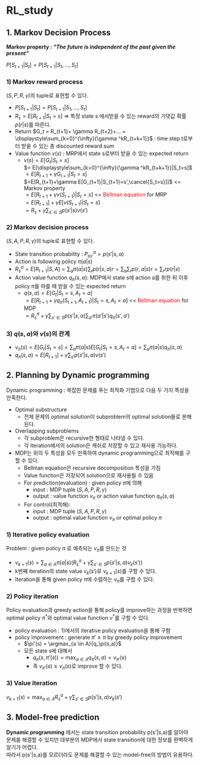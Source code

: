 # RL_study

## 1. Markov Decision Process

**Markov property : *"The future is independent of the past given the present"***

$P[S_{t+1}| S_t] = P[S_{t+1} | S_1, ..., S_t]$

### 1) Markov reward process  
$(S,P,R,\gamma)$의 tuple로 표현할 수 있다.  
* $P[S_{t+1}| S_t] = P[S_{t+1} | S_1, ..., S_t]$  
* $R_s = E[R_{t+1}|S_t=s]$ => 특정 state s 에서받을 수 있는 reward의 기댓값 확률 $p(r|s)$를 따른다.  
* Return $G_t = R_{t+1}+ \gamma R_{t+2}+... = \displaystyle\sum_{k=0}^{\infty}{\gamma ^kR_{t+k+1}}$ : time step t로부터 받을 수 있는 총 discounted reward sum
* Value function $v(s)$ : MRP에서 state s로부터 받을 수 있는 expected return
  * $v(s) = E[G_t|S_t=s]$  
  $= E[\displaystyle\sum_{k=0}^{\infty}{\gamma ^kR_{t+k+1}}|S_t=s]$  
  $=E[R_{t+1}+\gamma G_{t+1}|S_t=s]$  
  $=E[R_{t+1}+\gamma E[G_{t+1}|S_{t+1}=s',\cancel{S_t=s}]]$ <= Markov property  
  $=E[R_{t+1}+\gamma v(S_{t+1})|S_t = s]$ <= <span style="color:red">Bellman equation</span> for MRP  
  $=E[R_{t+1}]+\gamma E[v(S_{t+1})|S_t=s]$  
  $=R_s+\gamma \displaystyle\sum_{s'\in S}{p(s'|s)v(s')}$
### 2) Markov decision process
$(S,A,P,R,\gamma )$의 tuple로 표현할 수 있다.
* State transition probability : $P_{ss'}^a=p(s'|s,a)$
* Action is following policy $\pi (a|s)$
* $R_s^a=E[R_{t+1}|S,A] = \displaystyle\sum_{a}{\pi(a|s)} \displaystyle\sum_{r}{p(r|s,a)r}=\displaystyle\sum_{a} \displaystyle\sum_{r}{p(r,a|s)r}=\displaystyle\sum_{r}{rp(r|s)}$
* Action value function $q_\pi (s,a)$: MDP에서 state s에 action a를 취한 뒤 이후 policy $\pi$를 따를 때 받을 수 있는 expected return  
  * $q(s,a)=E[G_t|S_t=s,A_t=a]$  
  $=E[R_{t+1}+ \gamma q_\pi (S_{t+1},A_{t+1})|S_t=s,A_t=a]$ <= <span style="color:red">Bellman equation </span> for MDP    
  $=R_s^\pi+\gamma \displaystyle\sum_{s' \in S}{p(s'|s,a)}\displaystyle\sum_{a'}{\pi(a'|s')}q_\pi (s',a')$  

### 3) $q(s,a)$와 $v(s)$의 관계
* $v_\pi (s) = E[G_t|S_t=s]=\displaystyle\sum_{a}{\pi (a|s)}E[G_t|S_t=s,A_t=a]=\displaystyle\sum_{a}{\pi (a|s)}q_\pi (s,a)$  
* $q_\pi (s,a)= E[R_{t+1}]+\gamma \displaystyle\sum_{s'}{p(s'|s,a)}v(s')$

## 2. Planning by Dynamic programming

Dynamic programming : 복잡한 문제를 푸는 최적화 기법으로 다음 두 가지 특성을 만족한다.
- Optimal substructure
  - 전체 문제의 optimal solution이 subproblem의 optimal solution들로 분해된다.
- Overlapping subproblems
  - 각 subproblem은 recursive한 형태로 나타낼 수 있다.
  - 각 iteration에서의 solution은 캐쉬로 저장할 수 있고 재사용 가능하다.
- MDP는 위의 두 특성을 모두 만족하여 dynamic programming으로 최적해를 구할 수 있다.
  - Bellman equation은 recursive decomposition 특성을 가짐
  - Value function은 저장되어 solution으로 재사용될 수 있음
  - For prediction(evaluation) : given policy $\pi$에 의해
    - input : MDP tuple ($S, A, P, R, \gamma$)
    - output : value function $v_{\pi}$ or action value function $q_{\pi}(s,a)$
  - For control(최적해):
    - input : MDP tuple ($S, A, P, R, \gamma$)
    - output : optimal value function $v_{\pi}$ or optimal policy $\pi$
### 1) Iterative policy evaluation
Problem : given policy $\pi$ 로 예측되는 $v_{\pi}$를 만드는 것  
- $v_{k+1}(s) = \sum_{a \in A}{\pi(a|s)}(R_s^a+\gamma \sum_{s' \in S}{p(s'|s,a)v_k(s')})$
- k번째 iteration의 state value $v_k(s')$로 $v_{k+1}(s)$를 구할 수 있다.
- Iteration을 통해 given policy $\pi$에 수렴하는 $v_{\pi}$를 구할 수 있다.
### 2) Policy iteration
Policy evaluation과 greedy action을 통해 policy를 improve하는 과정을 반복하면  
optimal policy $\pi^*$와 optimal value function $v^*$를 구할 수 있다.
- policy evaluation : 1)에서의 iterative policy evaluation을 통해 구함
- policy improvement : generate $\pi ' \ge \pi$ by greedy policy improvement
  - $\pi'(s) = \argmax_{a \in A}{q_\pi(s,a)}$
  - 모든 state s에 대해서 
    - $q_\pi(s, \pi'(s)) = \max_{a \in A}{q_\pi(s,a)} = v_{\pi'}(s)$
    - 즉 $v_{\pi'}(s) \ge v_\pi(s)$로 improve 할 수 있다.
### 3) Value iteration
$v_{k+1}(s) = \max_{a \in A}{R_s^a + \gamma \sum_{s' \in S}{p(s'|s,a)v_k(s')}}$

## 3. Model-free prediction
**Dynamic programming** 에서는 state transition probability p(s'|s,a)를 알아야 문제를 해결할 수 있지만 대부분의 MDP에서 state transition에 대한 정보를 완벽하게 알기가 어렵다.  
따라서 p(s'|s,a)를 모르더라도 문제를 해결할 수 있는 model-free의 방법이 유용하다.
